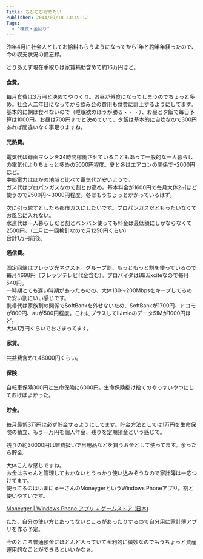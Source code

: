 ```yaml
---
Title: ちびちび貯めたい
Published: 2014/09/18 23:49:12
Tags:
  - "株式・金回り"
---
```

昨年4月に社会人としてお給料もらうようになってから1年と約半年経ったので、今の収支状況の備忘録。

<!-- more -->

とりあえず現在手取りは家賃補助含めて約16万円ほど。

#### 食費。  
毎月食費は3万円と決めてやりくり。お昼が外食になってしまうのでちょっと多め。社会人二年目になってから飲み会の費用も食費に計上するようにしてます。  
基本的に朝は食べないので（睡眠欲のほうが勝る・・・）、お昼と夕飯で毎日予算は1000円。お昼は700円までと決めていて、夕飯は基本的に自炊なので300円あれば間違いなく事足りますね。

#### 光熱費。  
電気代は録画マシンを24時間稼働させていることもあって一般的な一人暮らしの電気代よりちょっと多めの5000円程度。夏と冬はエアコンの関係で+2000円ほど。  
中部電力はほかの地域と比べて電気代が安いようで。  
ガス代はプロパンガスなので割とお高め。基本料金が1600円で毎月大体2㎥ほど使うので2500円～3000円程度。冬はもうちょっとかかっているはず。

次に引っ越すとしたら都市ガスにしたいです。プロパンガスだともったいなくてお風呂に入れない。  
水道代は一人暮らしだと割とバンバン使っても料金は最低額にしかならなくて2500円。（二月に一回検針なので月1250円くらい）  
合計1万円前後。

#### 通信費。  
固定回線はフレッツ光ネクスト。グループ割、もっともっと割を使っているので毎月4698円（フレッツテレビ代金含む）。プロバイダはBB.Exciteなので毎月540円。  
一時期とても遅い時期があったものの、大体130～200Mbpsをキープしてるので安い割にいい感じです。  
携帯代は家族割の関係でSoftBankを外せないため、SoftBankが1700円、ドコモが800円、auが500円程度。これにプラスしてIIJmioのデータSIMが1000円ほど。  
大体1万円くらいでおさまってます。

#### 家賃。  
共益費含めて48000円くらい。

#### 保険  
自転車保険300円と生命保険に6000円。生命保険掛け捨てのやっすいやつにしておけばよかった。

#### 貯金。  
毎月最低3万円は必ず貯金するようにしてます。貯金方法としては1万円を生命保険の積立、もう一万円を個人年金、残りを定期預金という感じで。

残りの約30000円は雑費扱いで日用品などを買うお金として使ってます。余ったら貯金。

大体こんな感じですね。  
お金はちゃんと管理しておかないとうっかり使い込みそうなので家計簿は一応つけてます。  
使ってるのはいまにゅーさんのMoneygerというWindows Phoneアプリ。割と使いやすいです。

[Moneyger | Windows Phone アプリ + ゲームストア (日本)](http://www.windowsphone.com/ja-jp/store/app/moneyger/ef48b793-400c-4d17-9a86-1ea3d58dfdae)

ただ、自分の使い方とあってないところがあったりするので自分用に家計簿アプリを作る予定。

今のところ普通預金にほとんど入っていて金利的に微妙なのでもうちょっと資産運用的なことができるといいかなぁ。
